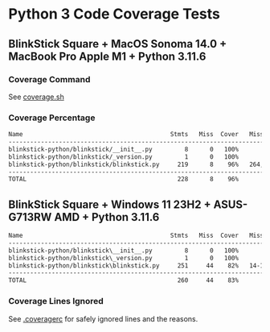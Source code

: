 # Python 3 Code Coverage Tests

## BlinkStick Square + MacOS Sonoma 14.0 + MacBook Pro Apple M1 + Python 3.11.6

### Coverage Command

See [coverage.sh](coverage.sh)

### Coverage Percentage

```sh
Name                                         Stmts   Miss  Cover   Missing
--------------------------------------------------------------------------
blinkstick-python/blinkstick/__init__.py         8      0   100%
blinkstick-python/blinkstick/_version.py         1      0   100%
blinkstick-python/blinkstick/blinkstick.py     219      8    96%   264, 411-412, 452-454, 615, 824-825
--------------------------------------------------------------------------
TOTAL                                          228      8    96%
```

## BlinkStick Square + Windows 11 23H2 + ASUS-G713RW AMD + Python 3.11.6

```sh
Name                                         Stmts   Miss  Cover   Missing
--------------------------------------------------------------------------
blinkstick-python/blinkstick\__init__.py         8      0   100%
blinkstick-python/blinkstick\_version.py         1      0   100%
blinkstick-python/blinkstick\blinkstick.py     251     44    82%   14-15, 218, 223-224, 238, 243-244, 251-252, 263-268, 288, 300, 371, 411-412, 452-454, 612-617, 820-829, 1555-1558, 1596-1610
--------------------------------------------------------------------------
TOTAL                                          260     44    83%
```

### Coverage Lines Ignored

See [.coveragerc](.coveragerc) for safely ignored lines and the reasons.
